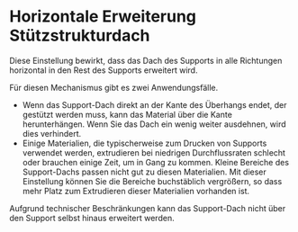 Horizontale Erweiterung Stützstrukturdach
====
Diese Einstellung bewirkt, dass das Dach des Supports in alle Richtungen horizontal in den Rest des Supports erweitert wird.

Für diesen Mechanismus gibt es zwei Anwendungsfälle.
* Wenn das Support-Dach direkt an der Kante des Überhangs endet, der gestützt werden muss, kann das Material über die Kante herunterhängen. Wenn Sie das Dach ein wenig weiter ausdehnen, wird dies verhindert.
* Einige Materialien, die typischerweise zum Drucken von Supports verwendet werden, extrudieren bei niedrigen Durchflussraten schlecht oder brauchen einige Zeit, um in Gang zu kommen. Kleine Bereiche des Support-Dachs passen nicht gut zu diesen Materialien. Mit dieser Einstellung können Sie die Bereiche buchstäblich vergrößern, so dass mehr Platz zum Extrudieren dieser Materialien vorhanden ist.

Aufgrund technischer Beschränkungen kann das Support-Dach nicht über den Support selbst hinaus erweitert werden.